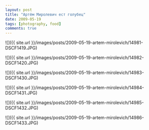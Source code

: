 ```yaml
---
layout: post
title: "Артём Миролевич ест голубец"
date: 2009-05-19
tags: [photography, food]
comments: true
---
```

![]({{ site.url }}/images/posts/2009-05-19-artem-mirolevich/14981-DSCF1419.JPG)

![]({{ site.url }}/images/posts/2009-05-19-artem-mirolevich/14982-DSCF1420.JPG)

![]({{ site.url }}/images/posts/2009-05-19-artem-mirolevich/14983-DSCF1430.JPG)

![]({{ site.url }}/images/posts/2009-05-19-artem-mirolevich/14984-DSCF1431.JPG)

![]({{ site.url }}/images/posts/2009-05-19-artem-mirolevich/14985-DSCF1432.JPG)

![]({{ site.url }}/images/posts/2009-05-19-artem-mirolevich/14986-DSCF1433.JPG)

